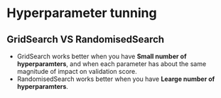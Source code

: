 # Hyperparameter tunning

## GridSearch VS RandomisedSearch
- GridSearch works better when you have **Small number of hyperparamters**, and when each parameter has about the same magnitude of impact on validation score.
- RandomisedSearch works better when you have **Learge number of hyperparamters**.
